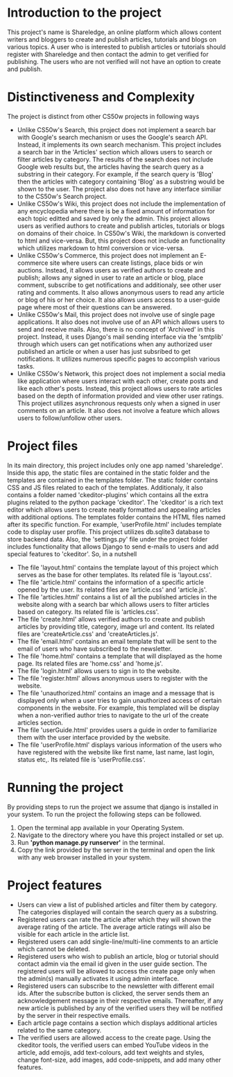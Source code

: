 # Introduction to the project
This project's name is Shareledge, an online platform which allows content writers and bloggers to create and publish articles, tutorials and blogs on various topics. A user who is interested to publish articles or tutorials should register with Shareledge and then contact the admin to get verified for publishing. The users who are not verified will not have an option to create and publish.

# Distinctiveness and Complexity
The project is distinct from other CS50w projects in following ways   
* Unlike CS50w's Search, this project does not implement a search bar with Google's search mechanism or uses the Google's search API. Instead, it implements its own search mechanism. This project includes a search bar in the 'Articles' section which allows users to search or filter articles by category. The results of the search does not include Google web results but, the articles having the search query as a substring in their category. For example, if the search query is 'Blog' then the articles with category containing 'Blog' as a substring would be shown to the user. The project also does not have any interface similiar to the CS50w's Search project.
* Unlike CS50w's Wiki, this project does not include the implementation of any encyclopedia where there is be a fixed amount of information for each topic editted and saved by only the admin. This project allows users as verified authors to create and publish articles, tutorials or blogs on domains of their choice. In CS50w's Wiki, the markdown is converted to html and vice-versa. But, this project does not include an functionality which utilizes markdown to html conversion or vice-versa.
* Unlike CS50w's Commerce, this project does not implement an E-commerce site where users can create listings, place bids or win auctions. Instead, it allows users as verified authors to create and publish; allows any signed in user to rate an article or blog, place comment, subscribe to get notifications and additionaly, see other user rating and comments. It also allows anonymous users to read any article or blog of his or her choice. It also allows users access to a user-guide page where most of their questions can be answered.
* Unlike CS50w's Mail, this project does not involve use of single page applications. It also does not involve use of an API which allows users to send and receive mails. Also, there is no concept of 'Archived' in this project. Instead, it uses Django's mail sending interface via the 'smtplib' through which users can get notifications when any authorized user published an article or when a user has just subsribed to get notifications. It utilizes numerous specific pages to accomplish various tasks.
* Unlike CS50w's Network, this project does not implement a social media like application where users interact with each other, create posts and like each other's posts. Instead, this project allows users to rate articles based on the depth of information provided and view other user ratings. This project utilizes asynchronous requests only when a signed in user comments on an article. It also does not involve a feature which allows users to follow/unfollow other users.  

# Project files
In its main directory, this project includes only one app named 'shareledge'. Inside this app, the static files are contained in the static folder and the templates are contained in the templates folder. The static folder contains CSS and JS files related to each of the templates. Additionaly, it also contains a folder named 'ckeditor-plugins' which contains all the extra plugins related to the python package 'ckeditor'. The 'ckeditor' is a rich text editor which allows users to create neatly formatted and appealing articles with additional options. The templates folder contains the HTML files named after its specific function. For example, 'userProfile.html' includes template code to display user profile. This project utilizes db.sqlite3 database to store backend data. Also, the 'settings.py' file under the project folder includes functionality that allows Django to send e-mails to users and add special features to 'ckeditor'. So, in a nutshell  
* The file 'layout.html' contains the template layout of this project which serves as the base for other templates. Its related file is 'layout.css'.
* The file 'article.html' contains the information of a specific article opened by the user. Its related files are 'article.css' and 'article.js'.
* The file 'articles.html' contains a list of all the published articles in the website along with a search bar which allows users to filter articles based on category. Its related file is 'articles.css'.
* The file 'create.html' allows verified authors to create and publish articles by providing title, category, image url and content. Its related files are 'createArticle.css' and 'createArticles.js'.
* The file 'email.html' contains an email template that will be sent to the email of users who have subscribed to the newsletter.
* The file 'home.html' contains a template that will displayed as the home page. Its related files are 'home.css' and 'home.js'.
* The file 'login.html' allows users to sign in to the website.
* The file 'register.html' allows anonymous users to register with the website.
* The file 'unauthorized.html' contains an image and a message that is displayed only when a user tries to gain unauthorized access of certain components in the website. For example, this templated will be display when a non-verified author tries to navigate to the url of the create articles section.
* The file 'userGuide.html' provides users a guide in order to familiarize them with the user interface provided by the website.
* The file 'userProfile.html' displays various information of the users who have registered with the website like first name, last name, last login, status etc,. Its related file is 'userProfile.css'.

# Running the project
By providing steps to run the project we assume that django is installed in your system. To run the project the following steps can be followed.  
1. Open the terminal app available in your Operating System.
2. Navigate to the directory where you have this project installed or set up.
3. Run **'python manage.py runserver'** in the terminal.
4. Copy the link provided by the server in the terminal and open the link with any web browser installed in your system.

# Project features
* Users can view a list of published articles and filter them by category. The categories displayed will contain the search query as a substring.
* Registered users can rate the article after which they will shown the average rating of the article. The average article ratings will also be visible for each article in the article list.
* Registered users can add single-line/multi-line comments to an article which cannot be deleted.
* Registered users who wish to publish an article, blog or tutorial should contact admin via the email id given in the user guide section. The registered users will be allowed to access the create page only when the admin(s) manually activates it using admin interface.
* Registered users can subscribe to the newsletter with different email ids. After the subscribe button is clicked, the server sends them an acknowledgement message in their respective emails. Thereafter, if any new article is published by any of the verified users they will be notified by the server in their respective emails.
* Each article page contains a section which displays additional articles related to the same category.
* The verified users are allowed access to the create page. Using the ckeditor tools, the verified users can embed YouTube videos in the article, add emojis, add text-colours, add text weights and styles, change font-size, add images, add code-snippets, and add many other features.
